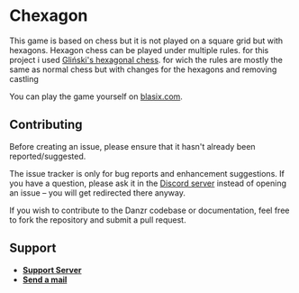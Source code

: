 # Chexagon

This game is based on chess but it is not played on a square grid but with hexagons. Hexagon chess can be played under multiple rules. for this project i used [Gliński's hexagonal chess](https://en.wikipedia.org/wiki/Hexagonal_chess). for wich the rules are mostly the same as normal chess but with changes for the hexagons and removing castling

You can play the game yourself on [blasix.com](https://chexagon.blasix.com/index.html).

## Contributing

Before creating an issue, please ensure that it hasn't already been reported/suggested.

The issue tracker is only for bug reports and enhancement suggestions. If you have a question, please ask it in the [Discord server](https://discord.gg/73fj8ez9nC) instead of opening an issue – you will get redirected there anyway.

If you wish to contribute to the Danzr codebase or documentation, feel free to fork the repository and submit a pull request.

## Support
- **[Support Server](https://discord.gg/73fj8ez9nC)**
- **[Send a mail](https://blasix.com/contact)**
